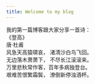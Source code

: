 ```yaml
---
title: Welcome to my blog
---
```


我的第一篇博客跟大家分享一首诗：<br>
《登高》<br>
唐·杜甫<br>
风急天高猿啸哀， 渚清沙白鸟飞回。<br>
无边落木萧萧下， 不尽长江滚滚来。<br>
万里悲秋常作客，百年多病独登台。<br>
艰难苦恨繁霜鬓， 潦倒新停浊酒杯。<br>

